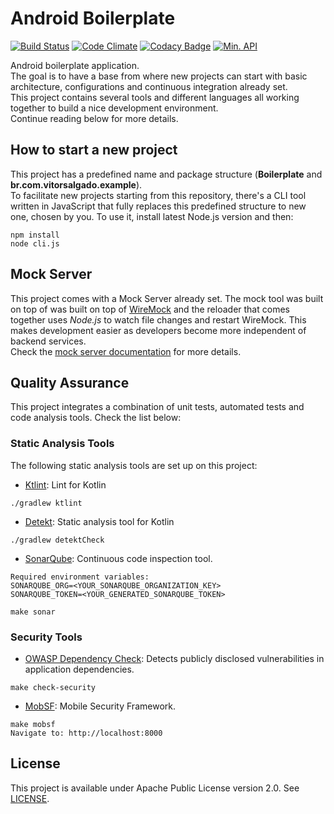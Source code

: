 # Android Boilerplate  
[![Build Status](https://travis-ci.org/vitorsalgado/android-boilerplate.svg?branch=master)](https://travis-ci.org/vitorsalgado/android-boilerplate)
[![Code Climate](https://codeclimate.com/github/vitorsalgado/android-boilerplate/badges/gpa.svg)](http://hits.dwyl.io/vitorsalgado/android-boilerplate)
[![Codacy Badge](https://api.codacy.com/project/badge/Grade/364ca80bee68464f9c4291106b1959ef)](https://www.codacy.com/app/vitorsalgado/android-boilerplate?utm_source=github.com&amp;utm_medium=referral&amp;utm_content=vitorsalgado/android-boilerplate&amp;utm_campaign=Badge_Grade)
[![Min. API](https://img.shields.io/badge/API-21%2B-blue.svg?style=flat)](https://android-arsenal.com/api?level=21) 

Android boilerplate application.  
The goal is to have a base from where new projects can start with basic architecture, configurations and continuous integration already set.  
This project contains several tools and different languages all working together to build a nice development environment.  
Continue reading below for more details.

## How to start a new project
This project has a predefined name and package structure (__Boilerplate__ and __br.com.vitorsalgado.example__).  
To facilitate new projects starting from this repository, 
there's a CLI tool written in JavaScript that fully replaces this predefined structure to new one, chosen by you. 
To use it, install latest Node.js version and then:
```
npm install
node cli.js
```

## Mock Server
This project comes with a Mock Server already set. The mock tool was built on top of was built on top of [WireMock](http://wiremock.org/) and 
the reloader that comes together uses *Node.js* to watch file changes and restart WireMock.
This makes development easier as developers become more independent of backend services.  
Check the [mock server documentation](/mock-toolkit/README.md) for more details.

## Quality Assurance
This project integrates a combination of unit tests, automated tests and code analysis tools. 
Check the list below:  

### Static Analysis Tools 
The following static analysis tools are set up on this project:

* [Ktlint](https://github.com/shyiko/ktlint): Lint for Kotlin
```
./gradlew ktlint
```

* [Detekt](https://github.com/arturbosch/detekt): Static analysis tool for Kotlin
```
./gradlew detektCheck
```

* [SonarQube](https://www.sonarqube.org/): Continuous code inspection tool.
```
Required environment variables:
SONARQUBE_ORG=<YOUR_SONARQUBE_ORGANIZATION_KEY>
SONARQUBE_TOKEN=<YOUR_GENERATED_SONARQUBE_TOKEN>

make sonar
```

### Security Tools

* [OWASP Dependency Check](https://github.com/jeremylong/DependencyCheck): Detects publicly disclosed vulnerabilities in application dependencies.
```
make check-security
```

* [MobSF](https://github.com/MobSF/Mobile-Security-Framework-MobSF): Mobile Security Framework.
```
make mobsf
Navigate to: http://localhost:8000
```

## License
This project is available under Apache Public License version 2.0. See [LICENSE](LICENSE).
